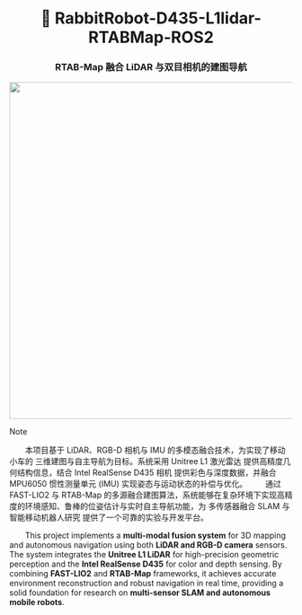 <h1 align="center">
  🐇 RabbitRobot-D435-L1lidar-RTABMap-ROS2  
</h1>

<h3 align="center">
  RTAB-Map 融合 LiDAR 与双目相机的建图导航
</h3>

<p align="center">
  <img src="docs/demo.gif" width="600"/>
</p>

> [!note]
>
> &emsp;&emsp;本项目基于 LiDAR、RGB-D 相机与 IMU 的多模态融合技术，为实现了移动小车的 三维建图与自主导航为目标。系统采用 Unitree L1 激光雷达 提供高精度几何结构信息，结合 Intel RealSense D435 相机 提供彩色与深度数据，并融合 MPU6050 惯性测量单元 (IMU) 实现姿态与运动状态的补偿与优化。
&emsp;&emsp;通过 FAST-LIO2 与 RTAB-Map 的多源融合建图算法，系统能够在复杂环境下实现高精度的环境感知、鲁棒的位姿估计与实时自主导航功能，为 多传感器融合 SLAM 与智能移动机器人研究 提供了一个可靠的实验与开发平台。
>
> ​&emsp;&emsp;This project implements a **multi-modal fusion system** for 3D mapping and autonomous navigation using both **LiDAR and RGB-D camera** sensors. The system integrates the **Unitree L1 LiDAR** for high-precision geometric perception and the **Intel RealSense D435** for color and depth sensing. By combining **FAST-LIO2** and **RTAB-Map** frameworks, it achieves accurate environment reconstruction and robust navigation in real time, providing a solid foundation for research on **multi-sensor SLAM and autonomous mobile robots**.
